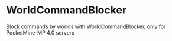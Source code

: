 # WorldCommandBlocker
Block commands by worlds with WorldCommandBlocker, only for PocketMine-MP 4.0 servers
